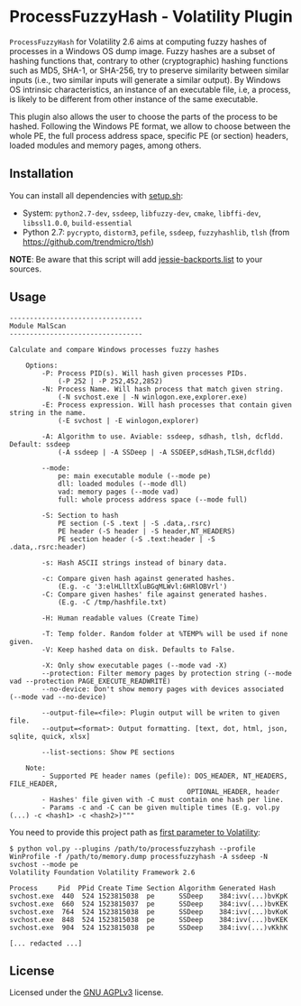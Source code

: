 # ProcessFuzzyHash - Volatility Plugin

`ProcessFuzzyHash` for Volatility 2.6 aims at computing fuzzy hashes of processes in a Windows OS dump image. Fuzzy hashes are a subset of hashing functions that, contrary to other (cryptographic) hashing functions such as MD5, SHA-1, or SHA-256, try to preserve similarity between similar inputs (i.e., two similar inputs will generate a similar output). By Windows OS intrinsic characteristics, an instance of
an executable file, i.e, a process, is likely to be different from other instance of the same executable.

This plugin also allows the user to choose the parts of the process to be hashed. Following the Windows PE format, we allow to choose between the whole PE, the full process address space, specific PE (or section) headers, loaded modules and memory pages, among others.

## Installation

You can install all dependencies with [setup.sh](setup.sh):

- System: `python2.7-dev`, `ssdeep`, `libfuzzy-dev`, `cmake`, `libffi-dev`, `libssl1.0.0`, `build-essential`
- Python 2.7: `pycrypto`, `distorm3`, `pefile`, `ssdeep`, `fuzzyhashlib`, `tlsh` (from https://github.com/trendmicro/tlsh)

**NOTE**: Be aware that this script will add [jessie-backports.list](jessie-backports.list) to your sources.

## Usage

```
---------------------------------
Module MalScan
---------------------------------

Calculate and compare Windows processes fuzzy hashes

    Options:
        -P: Process PID(s). Will hash given processes PIDs.
            (-P 252 | -P 252,452,2852)
        -N: Process Name. Will hash process that match given string.
            (-N svchost.exe | -N winlogon.exe,explorer.exe)
        -E: Process expression. Will hash processes that contain given string in the name.
            (-E svchost | -E winlogon,explorer)

        -A: Algorithm to use. Aviable: ssdeep, sdhash, tlsh, dcfldd. Default: ssdeep
            (-A ssdeep | -A SSDeep | -A SSDEEP,sdHash,TLSH,dcfldd)

        --mode:
            pe: main executable module (--mode pe)
            dll: loaded modules (--mode dll)
            vad: memory pages (--mode vad)
            full: whole process address space (--mode full)

        -S: Section to hash
            PE section (-S .text | -S .data,.rsrc)
            PE header (-S header | -S header,NT_HEADERS)
            PE section header (-S .text:header | -S .data,.rsrc:header)

        -s: Hash ASCII strings instead of binary data.

        -c: Compare given hash against generated hashes.
            (E.g. -c '3:elHLlltXluBGqMLWvl:6HRlOBVrl')
        -C: Compare given hashes' file against generated hashes.
            (E.g. -C /tmp/hashfile.txt)

        -H: Human readable values (Create Time)

        -T: Temp folder. Random folder at %TEMP% will be used if none given.
        -V: Keep hashed data on disk. Defaults to False.

        -X: Only show executable pages (--mode vad -X)
        --protection: Filter memory pages by protection string (--mode vad --protection PAGE_EXECUTE_READWRITE)
        --no-device: Don't show memory pages with devices associated (--mode vad --no-device)

        --output-file=<file>: Plugin output will be writen to given file.
        --output=<format>: Output formatting. [text, dot, html, json, sqlite, quick, xlsx]

        --list-sections: Show PE sections

    Note:
        - Supported PE header names (pefile): DOS_HEADER, NT_HEADERS, FILE_HEADER, 
                                            OPTIONAL_HEADER, header
        - Hashes' file given with -C must contain one hash per line.
        - Params -c and -C can be given multiple times (E.g. vol.py (...) -c <hash1> -c <hash2>)"""
```

You need to provide this project path as [first parameter to Volatility](https://github.com/volatilityfoundation/volatility/wiki/Volatility-Usage#specifying-additional-plugin-directories):

```
$ python vol.py --plugins /path/to/processfuzzyhash --profile WinProfile -f /path/to/memory.dump processfuzzyhash -A ssdeep -N svchost --mode pe
Volatility Foundation Volatility Framework 2.6

Process     Pid  PPid Create Time Section Algorithm Generated Hash
svchost.exe  440  524 1523815038  pe      SSDeep    384:ivv(...)bvKpK
svchost.exe  660  524 1523815037  pe      SSDeep    384:ivv(...)bvKEK
svchost.exe  764  524 1523815038  pe      SSDeep    384:ivv(...)bvKoK
svchost.exe  848  524 1523815038  pe      SSDeep    384:ivv(...)bvKEK
svchost.exe  904  524 1523815038  pe      SSDeep    384:ivv(...)vKkhK

[... redacted ...]
```

## License

Licensed under the [GNU AGPLv3](LICENSE) license.
